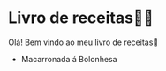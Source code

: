 # Livro de receitas:man_cook:

Olá! Bem vindo ao meu livro de receitas:shallow_pan_of_food:

- Macarronada á Bolonhesa

  
